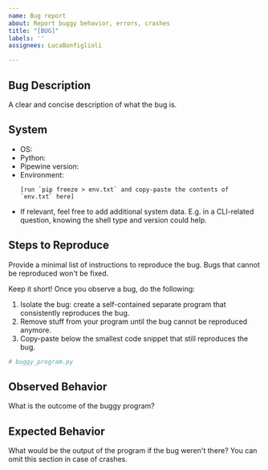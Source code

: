 ```yaml
---
name: Bug report
about: Report buggy behavior, errors, crashes
title: "[BUG]"
labels: ''
assignees: LucaBonfiglioli

---
```


## Bug Description
A clear and concise description of what the bug is.

## System
 - OS:
 - Python: 
 - Pipewine version: 
 - Environment:
   ```
   [run `pip freeze > env.txt` and copy-paste the contents of `env.txt` here]
   ``` 
 - If relevant, feel free to add additional system data. E.g. in a CLI-related question, knowing the shell type and version could help.

## Steps to Reproduce
Provide a minimal list of instructions to reproduce the bug. Bugs that cannot be reproduced won't be fixed.

Keep it short! Once you observe a bug, do the following:
1. Isolate the bug: create a self-contained separate program that consistently reproduces the bug.
2. Remove stuff from your program until the bug cannot be reproduced anymore.
3. Copy-paste below the smallest code snippet that still reproduces the bug.

```python
# buggy_program.py
```

## Observed Behavior
What is the outcome of the buggy program? 

## Expected Behavior
What would be the output of the program if the bug weren't there?
You can omit this section in case of crashes.
